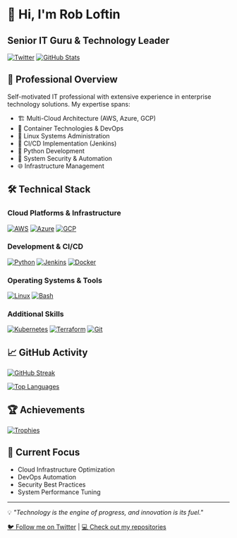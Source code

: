 # 👋 Hi, I'm Rob Loftin
## Senior IT Guru & Technology Leader

[![Twitter](https://img.shields.io/badge/twitter-x?style=for-the-badge&logo=x&logoColor=white&color=%230f1419)](https://twitter.com/ogmacson)
[![GitHub Stats](https://github-readme-stats.vercel.app/api?username=sneakeoneuc&show_icons=true&theme=dark)](https://github.com/sneakeoneuc)

## 💼 Professional Overview

Self-motivated IT professional with extensive experience in enterprise technology solutions. My expertise spans:

- 🏗️ Multi-Cloud Architecture (AWS, Azure, GCP)
- 🐳 Container Technologies & DevOps
- 🐧 Linux Systems Administration
- 🔄 CI/CD Implementation (Jenkins)
- 🐍 Python Development
- 🔐 System Security & Automation
- 🌐 Infrastructure Management

## 🛠️ Technical Stack

### Cloud Platforms & Infrastructure
[![AWS](https://img.shields.io/badge/AWS-%23FF9900.svg?style=for-the-badge&logo=amazon-aws&logoColor=white)](https://aws.amazon.com/)
[![Azure](https://img.shields.io/badge/Azure-%230072C6.svg?style=for-the-badge&logo=microsoftazure&logoColor=white)](https://azure.microsoft.com/)
[![GCP](https://img.shields.io/badge/GCP-%234285F4.svg?style=for-the-badge&logo=google-cloud&logoColor=white)](https://cloud.google.com/)

### Development & CI/CD
[![Python](https://img.shields.io/badge/Python-%233776AB.svg?style=for-the-badge&logo=python&logoColor=white)](https://www.python.org/)
[![Jenkins](https://img.shields.io/badge/Jenkins-%232C5263.svg?style=for-the-badge&logo=jenkins&logoColor=white)](https://www.jenkins.io/)
[![Docker](https://img.shields.io/badge/Docker-%232496ED.svg?style=for-the-badge&logo=docker&logoColor=white)](https://www.docker.com/)

### Operating Systems & Tools
[![Linux](https://img.shields.io/badge/Linux-%23FCC624.svg?style=for-the-badge&logo=linux&logoColor=black)](https://www.linux.org/)
[![Bash](https://img.shields.io/badge/Bash-%234EAA25.svg?style=for-the-badge&logo=gnu-bash&logoColor=white)](https://www.gnu.org/software/bash/)

### Additional Skills
[![Kubernetes](https://img.shields.io/badge/Kubernetes-%23326CE5.svg?style=for-the-badge&logo=kubernetes&logoColor=white)](https://kubernetes.io/)
[![Terraform](https://img.shields.io/badge/Terraform-%235835CC.svg?style=for-the-badge&logo=terraform&logoColor=white)](https://www.terraform.io/)
[![Git](https://img.shields.io/badge/Git-%23F05032.svg?style=for-the-badge&logo=git&logoColor=white)](https://git-scm.com/)

## 📈 GitHub Activity

[![GitHub Streak](https://github-readme-streak-stats.herokuapp.com/?user=sneakeoneuc&theme=dark)](https://github.com/sneakeoneuc)

[![Top Languages](https://github-readme-stats.vercel.app/api/top-langs?username=sneakeoneuc&show_icons=true&locale=en&layout=compact&theme=dark)](https://github.com/sneakeoneuc)

## 🏆 Achievements

[![Trophies](https://github-profile-trophy.vercel.app/?username=sneakeoneuc&theme=dark)](https://github.com/sneakeoneuc)

## 🎯 Current Focus

- Cloud Infrastructure Optimization
- DevOps Automation
- Security Best Practices
- System Performance Tuning

---

💡 *"Technology is the engine of progress, and innovation is its fuel."*

[🐦 Follow me on Twitter](https://twitter.com/ogmacson) | [💻 Check out my repositories](https://github.com/sneakeoneuc)
